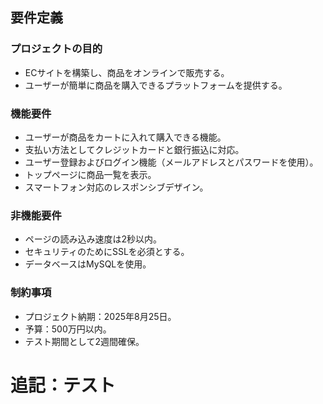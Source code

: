 ## 要件定義

### プロジェクトの目的
- ECサイトを構築し、商品をオンラインで販売する。
- ユーザーが簡単に商品を購入できるプラットフォームを提供する。

### 機能要件
- ユーザーが商品をカートに入れて購入できる機能。
- 支払い方法としてクレジットカードと銀行振込に対応。
- ユーザー登録およびログイン機能（メールアドレスとパスワードを使用）。
- トップページに商品一覧を表示。
- スマートフォン対応のレスポンシブデザイン。

### 非機能要件
- ページの読み込み速度は2秒以内。
- セキュリティのためにSSLを必須とする。
- データベースはMySQLを使用。

### 制約事項
- プロジェクト納期：2025年8月25日。
- 予算：500万円以内。
- テスト期間として2週間確保。
# 追記：テスト
